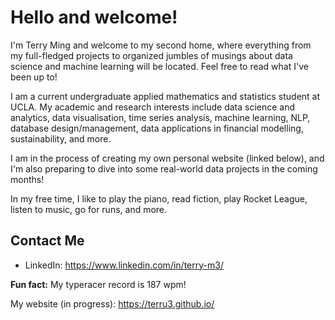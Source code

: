 # Hello and welcome!
I'm Terry Ming and welcome to my second home, where everything from my full-fledged projects to organized jumbles of musings about data science and machine learning will be located. Feel free to read what I've been up to!

I am a current undergraduate applied mathematics and statistics student at UCLA. My academic and research interests include data science and analytics, data visualisation, time series analysis, machine learning, NLP, database design/management, data applications in financial modelling, sustainability, and more. 

I am in the process of creating my own personal website (linked below), and I'm also preparing to dive into some real-world data projects in the coming months!

In my free time, I like to play the piano, read fiction, play Rocket League, listen to music, go for runs, and more.

## Contact Me

- LinkedIn:
https://www.linkedin.com/in/terry-m3/

**Fun fact:** My typeracer record is 187 wpm!

My website (in progress):
https://terru3.github.io/
